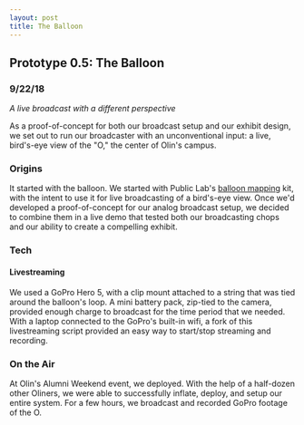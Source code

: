 ```yaml
---
layout: post
title: The Balloon
---
```



## Prototype 0.5: The Balloon
### 9/22/18

*A live broadcast with a different perspective*

As a proof-of-concept for both our broadcast setup and our exhibit design, we set out to run our broadcaster with an unconventional input: a live, bird's-eye view of the "O," the center of Olin's campus.

### Origins

It started with the balloon. We started with Public Lab's [balloon mapping](https://store.publiclab.org/collections/mapping-kits/products/balloon-mapping-kit?variant=7028822724) kit, with the intent to use it for live broadcasting of a bird's-eye view. Once we'd developed a proof-of-concept for our analog broadcast setup, we decided to combine them in a live demo that tested both our broadcasting chops and our ability to create a compelling exhibit.

### Tech

#### Livestreaming

We used a GoPro Hero 5, with a clip mount attached to a string that was tied around the balloon's loop. A mini battery pack, zip-tied to the camera, provided enough charge to broadcast for the time period that we needed. With a laptop connected to the GoPro's built-in wifi, a fork of this livestreaming script provided an easy way to start/stop streaming and recording.



### On the Air

At Olin's Alumni Weekend event, we deployed. With the help of a half-dozen other Oliners, we were able to successfully inflate, deploy, and setup our entire system. For a few hours, we broadcast and recorded GoPro footage of the O.